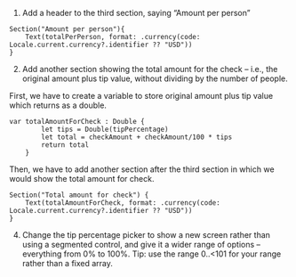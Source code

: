 1. Add a header to the third section, saying “Amount per person”
```
Section("Amount per person"){
    Text(totalPerPerson, format: .currency(code: Locale.current.currency?.identifier ?? "USD"))
}
```
   
2. Add another section showing the total amount for the check – i.e., the original amount plus tip value, without dividing by the number of people.

First, we have to create a variable to store original amount plus tip value which returns as a double.
```
var totalAmountForCheck : Double {
        let tips = Double(tipPercentage)
        let total = checkAmount + checkAmount/100 * tips
        return total
    }
```

Then, we have to add another section after the third section in which we would show the total amount for check.
```
Section("Total amount for check") {
    Text(totalAmountForCheck, format: .currency(code: Locale.current.currency?.identifier ?? "USD"))
}
```

4. Change the tip percentage picker to show a new screen rather than using a segmented control, and give it a wider range of options – everything from 0% to 100%. Tip: use the range 0..<101 for your range rather than a fixed array.
